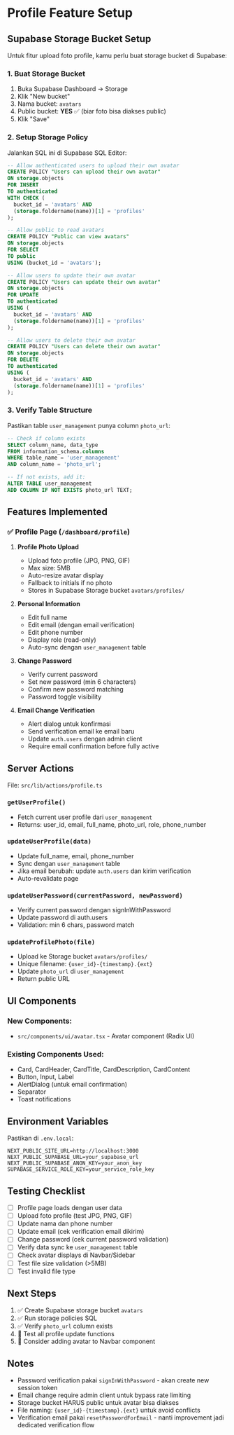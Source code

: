 # Profile Feature Setup

## Supabase Storage Bucket Setup

Untuk fitur upload foto profile, kamu perlu buat storage bucket di Supabase:

### 1. Buat Storage Bucket

1. Buka Supabase Dashboard → Storage
2. Klik "New bucket"
3. Nama bucket: `avatars`
4. Public bucket: **YES** ✅ (biar foto bisa diakses public)
5. Klik "Save"

### 2. Setup Storage Policy

Jalankan SQL ini di Supabase SQL Editor:

```sql
-- Allow authenticated users to upload their own avatar
CREATE POLICY "Users can upload their own avatar"
ON storage.objects
FOR INSERT
TO authenticated
WITH CHECK (
  bucket_id = 'avatars' AND
  (storage.foldername(name))[1] = 'profiles'
);

-- Allow public to read avatars
CREATE POLICY "Public can view avatars"
ON storage.objects
FOR SELECT
TO public
USING (bucket_id = 'avatars');

-- Allow users to update their own avatar
CREATE POLICY "Users can update their own avatar"
ON storage.objects
FOR UPDATE
TO authenticated
USING (
  bucket_id = 'avatars' AND
  (storage.foldername(name))[1] = 'profiles'
);

-- Allow users to delete their own avatar
CREATE POLICY "Users can delete their own avatar"
ON storage.objects
FOR DELETE
TO authenticated
USING (
  bucket_id = 'avatars' AND
  (storage.foldername(name))[1] = 'profiles'
);
```

### 3. Verify Table Structure

Pastikan table `user_management` punya column `photo_url`:

```sql
-- Check if column exists
SELECT column_name, data_type 
FROM information_schema.columns 
WHERE table_name = 'user_management' 
AND column_name = 'photo_url';

-- If not exists, add it:
ALTER TABLE user_management 
ADD COLUMN IF NOT EXISTS photo_url TEXT;
```

## Features Implemented

### ✅ Profile Page (`/dashboard/profile`)

1. **Profile Photo Upload**
   - Upload foto profile (JPG, PNG, GIF)
   - Max size: 5MB
   - Auto-resize avatar display
   - Fallback to initials if no photo
   - Stores in Supabase Storage bucket `avatars/profiles/`

2. **Personal Information**
   - Edit full name
   - Edit email (dengan email verification)
   - Edit phone number
   - Display role (read-only)
   - Auto-sync dengan `user_management` table

3. **Change Password**
   - Verify current password
   - Set new password (min 6 characters)
   - Confirm new password matching
   - Password toggle visibility

4. **Email Change Verification**
   - Alert dialog untuk konfirmasi
   - Send verification email ke email baru
   - Update `auth.users` dengan admin client
   - Require email confirmation before fully active

## Server Actions

File: `src/lib/actions/profile.ts`

### `getUserProfile()`
- Fetch current user profile dari `user_management`
- Returns: user_id, email, full_name, photo_url, role, phone_number

### `updateUserProfile(data)`
- Update full_name, email, phone_number
- Sync dengan `user_management` table
- Jika email berubah: update `auth.users` dan kirim verification
- Auto-revalidate page

### `updateUserPassword(currentPassword, newPassword)`
- Verify current password dengan signInWithPassword
- Update password di auth.users
- Validation: min 6 chars, password match

### `updateProfilePhoto(file)`
- Upload ke Storage bucket `avatars/profiles/`
- Unique filename: `{user_id}-{timestamp}.{ext}`
- Update `photo_url` di `user_management`
- Return public URL

## UI Components

### New Components:
- `src/components/ui/avatar.tsx` - Avatar component (Radix UI)

### Existing Components Used:
- Card, CardHeader, CardTitle, CardDescription, CardContent
- Button, Input, Label
- AlertDialog (untuk email confirmation)
- Separator
- Toast notifications

## Environment Variables

Pastikan di `.env.local`:

```env
NEXT_PUBLIC_SITE_URL=http://localhost:3000
NEXT_PUBLIC_SUPABASE_URL=your_supabase_url
NEXT_PUBLIC_SUPABASE_ANON_KEY=your_anon_key
SUPABASE_SERVICE_ROLE_KEY=your_service_role_key
```

## Testing Checklist

- [ ] Profile page loads dengan user data
- [ ] Upload foto profile (test JPG, PNG, GIF)
- [ ] Update nama dan phone number
- [ ] Update email (cek verification email dikirim)
- [ ] Change password (cek current password validation)
- [ ] Verify data sync ke `user_management` table
- [ ] Check avatar displays di Navbar/Sidebar
- [ ] Test file size validation (>5MB)
- [ ] Test invalid file type

## Next Steps

1. ✅ Create Supabase storage bucket `avatars`
2. ✅ Run storage policies SQL
3. ✅ Verify `photo_url` column exists
4. 🔄 Test all profile update functions
5. 📱 Consider adding avatar to Navbar component

## Notes

- Password verification pakai `signInWithPassword` - akan create new session token
- Email change require admin client untuk bypass rate limiting
- Storage bucket HARUS public untuk avatar bisa diakses
- File naming: `{user_id}-{timestamp}.{ext}` untuk avoid conflicts
- Verification email pakai `resetPasswordForEmail` - nanti improvement jadi dedicated verification flow
